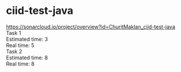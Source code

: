 # ciid-test-java
https://sonarcloud.io/project/overview?id=ChuritMaklan_ciid-test-java <br>
Task 1 <br>
Estimated time: 3 <br>
Real time: 5 <br>
Task 2 <br>
Estimated time: 8 <br>
Real time: 8 <br>